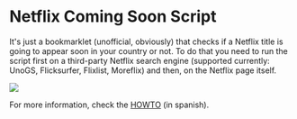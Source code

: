 # Netflix Coming Soon Script

It's just a bookmarklet (unofficial, obviously) that checks if a Netflix title is going to appear soon in your country or not. To do that you need to run the script first on a third-party Netflix search engine (supported currently: UnoGS, Flicksurfer, Flixlist, Moreflix) and then, on the Netflix page itself.

![](http://i.imgur.com/fyAYjYX.png)

For more information, check the [HOWTO](https://github.com/xusoo/netflix-coming-soon-script/blob/master/HOWTO.md) (in spanish).
